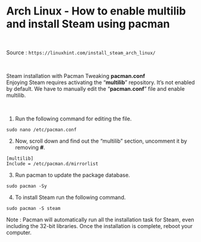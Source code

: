 <h1>Arch Linux - How to enable multilib and install Steam using pacman</h1>

<br>

Source : ```https://linuxhint.com/install_steam_arch_linux/```

<br>

Steam installation with Pacman
Tweaking <strong>pacman.conf</strong>
<br>
Enjoying Steam requires activating the “<strong>multilib</strong>” repository. It’s not enabled by default. We have to manually edit the “<strong>pacman.conf</strong>” file and enable multilib.

<br>

1. Run the following command for editing the file.
```
sudo nano /etc/pacman.conf
```
2. Now, scroll down and find out the “multilib” section, uncomment it by removing <strong>#</strong>.
```
[multilib]
Include = /etc/pacman.d/mirrorlist
```
3. Run pacman to update the package database.
```
sudo pacman -Sy
```
4. To install Steam run the following command.
```
sudo pacman -S steam
```
Note : Pacman will automatically run all the installation task for Steam, even including the 32-bit libraries. Once the installation is complete, reboot your computer.
